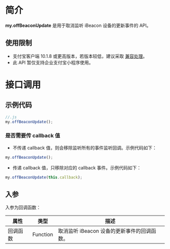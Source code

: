 # 简介

**my.offBeaconUpdate** 是用于取消监听 iBeacon 设备的更新事件的 API。

## 使用限制

- 支付宝客户端 10.1.8 或更高版本，若版本较低，建议采取 [兼容处理](https://opendocs.alipay.com/mini/framework/compatibility)。
- 此 API 暂仅支持企业支付宝小程序使用。

# 接口调用

## 示例代码

```javascript
//.js
my.offBeaconUpdate();
```

### 是否需要传 callback 值

- 不传递 callback 值，则会移除监听所有的事件监听回调。示例代码如下：

```javascript
my.offBeaconUpdate();
```

- 传递 callback 值，只移除对应的 callback 事件。示例代码如下：

```javascript
my.offBeaconUpdate(this.callback);
```

## 入参

入参为回调函数：

| **属性** | **类型** | **描述**                                    |
| -------- | -------- | ------------------------------------------- |
| 回调函数 | Function | 取消监听 iBeacon 设备的更新事件的回调函数。 |

